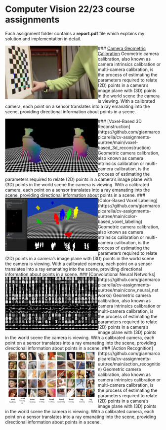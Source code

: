 # Computer Vision 22/23 course assignments
Each assignment folder contains a **report.pdf** file which explains my solution and implementation in detail.

<img align="left" src="https://raw.githubusercontent.com/gianmarcopicarella/cv-assignments-uu/main/readme/camera_calibration.jpg" height="171.75" width="300"> ### [Camera Geometric Calibration](https://github.com/gianmarcopicarella/cv-assignments-uu/tree/main/camera_geometric_calibration)
Geometric camera calibration, also known as camera intrinsics calibration or multi-camera calibration, is the process of estimating the parameters required to relate (2D) points in a camera’s image plane with (3D) points in the world scene the camera is viewing. With a calibrated camera, each point on a sensor translates into a ray emanating into the scene, providing directional information about points in a scene.<br>

<img align="left" src="https://raw.githubusercontent.com/gianmarcopicarella/cv-assignments-uu/main/readme/voxel_3d_reconstruction.gif" height="171.75" width="300"/>
### [Voxel-Based 3D Reconstruction](https://github.com/gianmarcopicarella/cv-assignments-uu/tree/main/voxel-based_3d_reconstruction)
Geometric camera calibration, also known as camera intrinsics calibration or multi-camera calibration, is the process of estimating the parameters required to relate (2D) points in a camera’s image plane with (3D) points in the world scene the camera is viewing. With a calibrated camera, each point on a sensor translates into a ray emanating into the scene, providing directional information about points in a scene.

<img align="left" src="https://raw.githubusercontent.com/gianmarcopicarella/cv-assignments-uu/main/readme/color_based_voxel_labeling.gif" height="171.75" width="300"/>
### [Color-Based Voxel Labeling](https://github.com/gianmarcopicarella/cv-assignments-uu/tree/main/color-based_voxel_labeling)
Geometric camera calibration, also known as camera intrinsics calibration or multi-camera calibration, is the process of estimating the parameters required to relate (2D) points in a camera’s image plane with (3D) points in the world scene the camera is viewing. With a calibrated camera, each point on a sensor translates into a ray emanating into the scene, providing directional information about points in a scene.

<img align="left" src="https://raw.githubusercontent.com/gianmarcopicarella/cv-assignments-uu/main/readme/convolutional_neural_networks.jpg" height="171.75" width="300"/>
### [Convolutional Neural Networks](https://github.com/gianmarcopicarella/cv-assignments-uu/tree/main/conv_neural_networks)
Geometric camera calibration, also known as camera intrinsics calibration or multi-camera calibration, is the process of estimating the parameters required to relate (2D) points in a camera’s image plane with (3D) points in the world scene the camera is viewing. With a calibrated camera, each point on a sensor translates into a ray emanating into the scene, providing directional information about points in a scene.

<img align="left" src="https://raw.githubusercontent.com/gianmarcopicarella/cv-assignments-uu/main/readme/action_recognition.jpg" height="171.75" width="300"/>
### [Action Recognition](https://github.com/gianmarcopicarella/cv-assignments-uu/tree/main/action_recognition)
Geometric camera calibration, also known as camera intrinsics calibration or multi-camera calibration, is the process of estimating the parameters required to relate (2D) points in a camera’s image plane with (3D) points in the world scene the camera is viewing. With a calibrated camera, each point on a sensor translates into a ray emanating into the scene, providing directional information about points in a scene.

